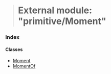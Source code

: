 > # External module: "primitive/Moment"

### Index

#### Classes

* [Moment](../classes/_primitive_moment_.moment.md)
* [MomentOf](../classes/_primitive_moment_.momentof.md)